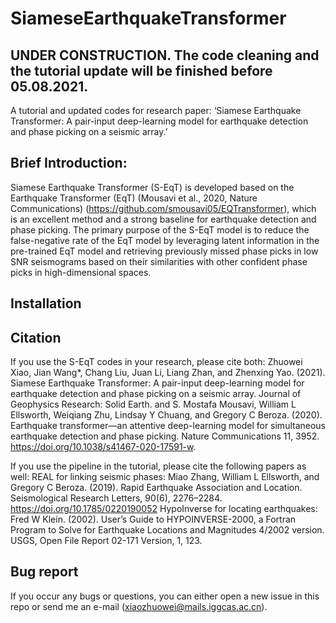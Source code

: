 # SiameseEarthquakeTransformer

## UNDER CONSTRUCTION. The code cleaning and the tutorial update will be finished before 05.08.2021.
A tutorial and updated codes for research paper: ‘Siamese Earthquake Transformer: A pair-input deep-learning model for earthquake detection and phase picking on a seismic array.’

## Brief Introduction:
Siamese Earthquake Transformer (S-EqT) is developed based on the Earthquake Transformer (EqT) (Mousavi et al., 2020, Nature Communications) (https://github.com/smousavi05/EQTransformer), which is an excellent method and a strong baseline for earthquake detection and phase picking. The primary purpose of the S-EqT model is to reduce the false-negative rate of the EqT model by leveraging latent information in the pre-trained EqT model and retrieving previously missed phase picks in low SNR seismograms based on their similarities with other confident phase picks in high-dimensional spaces.

## Installation

## Citation
If you use the S-EqT codes in your research, please cite both:
Zhuowei Xiao, Jian Wang*, Chang Liu, Juan Li, Liang Zhan, and Zhenxing Yao. (2021). Siamese Earthquake Transformer: A pair-input deep-learning model for earthquake detection and phase picking on a seismic array. Journal of Geophysics Research: Solid Earth.
and
S. Mostafa Mousavi, William L Ellsworth, Weiqiang Zhu, Lindsay Y Chuang, and Gregory C Beroza. (2020). Earthquake transformer—an attentive deep-learning model for simultaneous earthquake detection and phase picking. Nature Communications 11, 3952. https://doi.org/10.1038/s41467-020-17591-w.

If you use the pipeline in the tutorial, please cite the following papers as well:
REAL for linking seismic phases:
Miao Zhang, William L Ellsworth, and Gregory C Beroza. (2019). Rapid Earthquake Association and Location. Seismological Research Letters, 90(6), 2276–2284. https://doi.org/10.1785/0220190052
HypoInverse for locating earthquakes:
Fred W Klein. (2002). Userʼs Guide to HYPOINVERSE-2000, a Fortran Program to Solve for Earthquake Locations and Magnitudes 4/2002 version. USGS, Open File Report 02-171 Version, 1, 123.

## Bug report
If you occur any bugs or questions, you can either open a new issue in this repo or send me an e-mail (xiaozhuowei@mails.iggcas.ac.cn).
